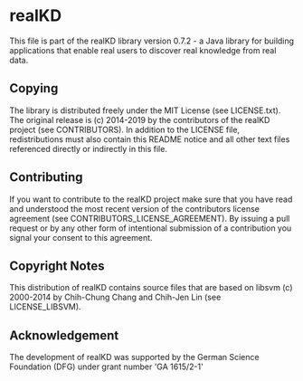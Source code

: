 # realKD #

This file is part of the realKD library version 0.7.2 - a Java library 
for building applications that enable real users to discover real 
knowledge from real data. 

## Copying ##
The library is distributed freely under the MIT License (see 
LICENSE.txt). The original release is (c) 2014-2019 by the contributors of
the realKD project (see CONTRIBUTORS). In addition to the LICENSE file, 
redistributions must also contain this README notice and all other text 
files referenced directly or indirectly in this file.

## Contributing ##
If you want to contribute to the realKD project make sure that you have
read and understood the most recent version of the contributors license
agreement (see CONTRIBUTORS_LICENSE_AGREEMENT). By issuing a pull request
or by any other form of intentional submission of a contribution you
signal your consent to this agreement.

## Copyright Notes ##
This distribution of realKD contains source files that are based
on libsvm (c) 2000-2014 by Chih-Chung Chang and Chih-Jen Lin
(see LICENSE_LIBSVM).

## Acknowledgement ##
The development of realKD was supported by the German Science
Foundation (DFG) under grant number 'GA 1615/2-1'